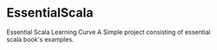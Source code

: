 # EssentialScala
Essential Scala Learning Curve
A Simple project consisting of essential scala book's examples. 
